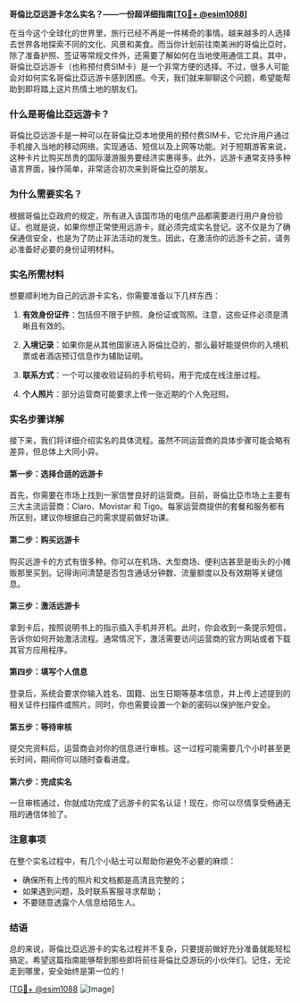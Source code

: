 **哥倫比亞远游卡怎么实名？——一份超详细指南[[TG💪+ @esim1088](https://t.me/s/esim1088)]**

在当今这个全球化的世界里，旅行已经不再是一件稀奇的事情。越来越多的人选择去世界各地探索不同的文化、风景和美食。而当你计划前往南美洲的哥倫比亞时，除了准备护照、签证等常规文件外，还需要了解如何在当地使用通信工具。其中，哥倫比亞远游卡（也称预付费SIM卡）是一个非常方便的选择。不过，很多人可能会对如何实名哥倫比亞远游卡感到困惑。今天，我们就来聊聊这个问题，希望能帮助到即将踏上这片热情土地的朋友们。

### 什么是哥倫比亞远游卡？

哥倫比亞远游卡是一种可以在哥倫比亞本地使用的预付费SIM卡，它允许用户通过手机接入当地的移动网络，实现通话、短信以及上网等功能。对于短期游客来说，这种卡片比购买昂贵的国际漫游服务要经济实惠得多。此外，远游卡通常支持多种语言界面，操作简单，非常适合初次来到哥倫比亞的朋友。

### 为什么需要实名？

根据哥倫比亞政府的规定，所有进入该国市场的电信产品都需要进行用户身份验证。也就是说，如果你想正常使用远游卡，就必须完成实名登记。这不仅是为了确保通信安全，也是为了防止非法活动的发生。因此，在激活你的远游卡之前，请务必准备好必要的身份证明材料。

### 实名所需材料

想要顺利地为自己的远游卡实名，你需要准备以下几样东西：

1. **有效身份证件**：包括但不限于护照、身份证或驾照。注意，这些证件必须是清晰且有效的。
   
2. **入境记录**：如果你是从其他国家进入哥倫比亞的，那么最好能提供你的入境机票或者酒店预订信息作为辅助证明。

3. **联系方式**：一个可以接收验证码的手机号码，用于完成在线注册过程。

4. **个人照片**：部分运营商可能要求上传一张近期的个人免冠照。

### 实名步骤详解

接下来，我们将详细介绍实名的具体流程。虽然不同运营商的具体步骤可能会略有差异，但总体上大同小异。

#### 第一步：选择合适的远游卡

首先，你需要在市场上找到一家信誉良好的运营商。目前，哥倫比亞市场上主要有三大主流运营商：Claro、Movistar 和 Tigo。每家运营商提供的套餐和服务都有所区别，建议你根据自己的需求提前做好功课。

#### 第二步：购买远游卡

购买远游卡的方式有很多种。你可以在机场、大型商场、便利店甚至是街头的小摊贩那里买到。记得询问清楚是否包含通话分钟数、流量额度以及有效期等关键信息。

#### 第三步：激活远游卡

拿到卡后，按照说明书上的指示插入手机并开机。此时，你会收到一条提示短信，告诉你如何开始激活流程。通常情况下，激活需要访问运营商的官方网站或者下载其官方应用程序。

#### 第四步：填写个人信息

登录后，系统会要求你输入姓名、国籍、出生日期等基本信息，并上传上述提到的相关证件扫描件或照片。同时，你也需要设置一个新的密码以保护账户安全。

#### 第五步：等待审核

提交完资料后，运营商会对你的信息进行审核。这一过程可能需要几个小时甚至更长时间，期间你可以随时查看进度。

#### 第六步：完成实名

一旦审核通过，你就成功完成了远游卡的实名认证！现在，你可以尽情享受畅通无阻的通信体验了。

### 注意事项

在整个实名过程中，有几个小贴士可以帮助你避免不必要的麻烦：

- 确保所有上传的照片和文档都是高清且完整的；
- 如果遇到问题，及时联系客服寻求帮助；
- 不要随意透露个人信息给陌生人。

### 结语

总的来说，哥倫比亞远游卡的实名过程并不复杂，只要提前做好充分准备就能轻松搞定。希望这篇指南能够帮到那些即将前往哥倫比亞游玩的小伙伴们。记住，无论走到哪里，安全始终是第一位的！

[[TG💪+ @esim1088](https://t.me/s/esim1088) ![Image](https://i.postimg.cc/4NQfJmqS/Snipaste-2025-05-13-00-14-12.png)]